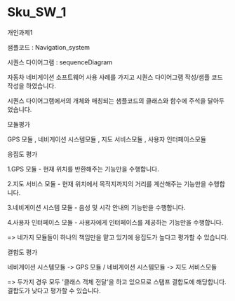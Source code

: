 # Sku_SW_1
개인과제1

샘플코드 : Navigation_system

시퀀스 다이어그램 : sequenceDiagram

자동차 네비게이션 소프트웨어 사용 사례를 가지고 시퀀스 다이어그램 작성/샘플 코드 작성을 하였습니다.

시퀀스 다이어그램에서의 개체와 매칭되는 샘플코드의 클래스와 함수에 주석을 달아두었습니다.

모듈평가

GPS 모듈 , 네비게이션 시스템모듈 , 지도 서비스모듈 , 사용자 인터페이스모듈

응집도 평가

1.GPS 모듈 - 현재 위치를 반환해주는 기능만을 수행합니다.

2.지도 서비스 모듈 - 현재 위치에서 목적지까지의 거리를 계산해주는 기능만을 수행합니다.

3.네비게이션 시스템 모듈 - 음성 및 시각 안내의 기능만을 수행합니다.

4.사용자 인터페이스 모듈 - 사용자에게 인터페이스를 제공하는 기능만을 수행합니다.

=> 네가지 모듈들이 하나의 책임만을 맡고 있기에 응집도가 높다고 평가할 수 있습니다.

결합도 평가

네비게이션 시스템모듈 -> GPS 모듈 / 네비게이션 시스템모듈 -> 지도 서비스모듈

=> 두가지 경우 모두 '클래스 객체 전달'을 하고 있으므로 스탬프 결합도에 해당합니다. 결합도가 낮다고 평가할 수 있습니다.

